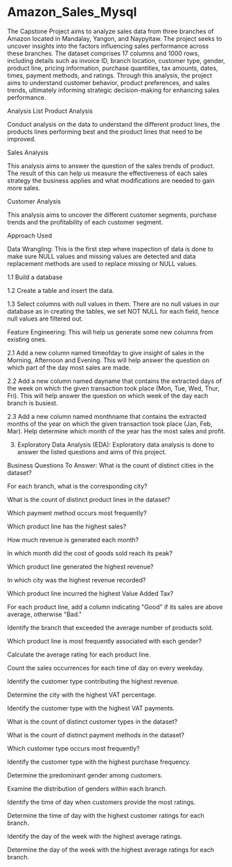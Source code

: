 # Amazon_Sales_Mysql


The Capstone Project aims to analyze sales data from three branches of Amazon located in Mandalay, Yangon, and Naypyitaw. The project seeks to uncover insights into the factors influencing sales performance across these branches. The dataset comprises 17 columns and 1000 rows, including details such as invoice ID, branch location, customer type, gender, product line, pricing information, purchase quantities, tax amounts, dates, times, payment methods, and ratings. Through this analysis, the project aims to understand customer behavior, product preferences, and sales trends, ultimately informing strategic decision-making for enhancing sales performance.

Analysis List
Product Analysis

Conduct analysis on the data to understand the different product lines, the products lines performing best and the product lines that need to be improved.

Sales Analysis

This analysis aims to answer the question of the sales trends of product. The result of this can help us measure the effectiveness of each sales strategy the business applies and what modifications are needed to gain more sales.

Customer Analysis

This analysis aims to uncover the different customer segments, purchase trends and the profitability of each customer segment.


Approach Used

Data Wrangling: This is the first step where inspection of data is done to make sure NULL values and missing values are detected and data replacement methods are used to replace missing or NULL values.


1.1          Build a database

1.2          Create a table and insert the data.

1.3          Select columns with null values in them. There are no null values in our database as in creating the tables, we set NOT  NULL for each field, hence null values are filtered out.


Feature Engineering: This will help us generate some new columns from existing ones.


2.1           Add a new column named timeofday to give insight of sales in the Morning, Afternoon and Evening. This will help answer the question on which part of the day most sales are made.

2.2          Add a new column named dayname that contains the extracted days of the week on which the given transaction took place (Mon, Tue, Wed, Thur, Fri). This will help answer the question on which week of the day each branch is busiest.

2.3        Add a new column named monthname that contains the extracted months of the year on which the given transaction took place (Jan, Feb, Mar). Help determine which month of the year has the most sales and profit.

 3. Exploratory Data Analysis (EDA): Exploratory data analysis is done to answer the listed questions and aims of this project.

Business Questions To Answer:
What is the count of distinct cities in the dataset?

For each branch, what is the corresponding city?

What is the count of distinct product lines in the dataset?

Which payment method occurs most frequently?

Which product line has the highest sales?

How much revenue is generated each month?

In which month did the cost of goods sold reach its peak?

Which product line generated the highest revenue?

In which city was the highest revenue recorded?

Which product line incurred the highest Value Added Tax?

For each product line, add a column indicating "Good" if its sales are above average, otherwise "Bad."

Identify the branch that exceeded the average number of products sold.

Which product line is most frequently associated with each gender?

Calculate the average rating for each product line.

Count the sales occurrences for each time of day on every weekday.

Identify the customer type contributing the highest revenue.

Determine the city with the highest VAT percentage.

Identify the customer type with the highest VAT payments.

What is the count of distinct customer types in the dataset?

What is the count of distinct payment methods in the dataset?

Which customer type occurs most frequently?

Identify the customer type with the highest purchase frequency.

Determine the predominant gender among customers.

Examine the distribution of genders within each branch.

Identify the time of day when customers provide the most ratings.

Determine the time of day with the highest customer ratings for each branch.

Identify the day of the week with the highest average ratings.

Determine the day of the week with the highest average ratings for each branch.

